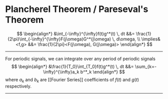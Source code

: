 # Plancherel Theorem / Pareseval's Theorem
$$
\begin{align*}
&\int_{-\infty}^{\infty}f(t)g^*(t) \, dt &&= \frac{1}{2\pi}\int_{-\infty}^{\infty}F(j\omega)G^*(j\omega) \, d\omega, \\
\implies&<f,g> &&= \frac{1}{2\pi}<F(j\omega), G(j\omega)>
\end{align*}
$$
***
For periodic signals, we can integrate over any period of periodic signals
$$
\begin{align*}
&\frac{1}{T_0}\int_{T_0}f(t)g^*(t) \, dt &&= \sum_{k=-\infty}^{\infty}a_k b^*_k
\end{align*}
$$
where $a_k$ and $b_k$ are [[Fourier Series]] coefficients of $f(t)$ and $g(t)$ respectively.
***

